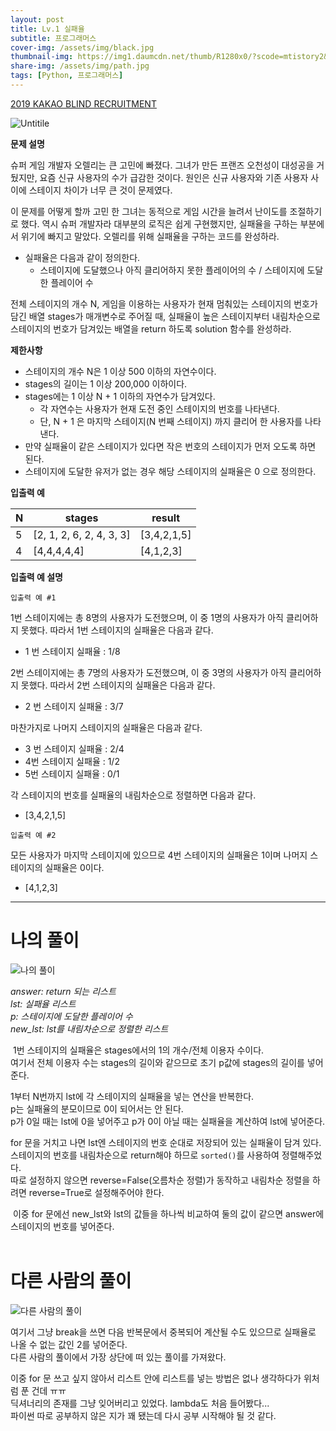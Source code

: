 ```yaml
---
layout: post
title: Lv.1 실패율
subtitle: 프로그래머스
cover-img: /assets/img/black.jpg
thumbnail-img: https://img1.daumcdn.net/thumb/R1280x0/?scode=mtistory2&fname=https%3A%2F%2Fblog.kakaocdn.net%2Fdn%2FZAhE9%2FbtrqujnSTSj%2FkN5zBG4lNebtRD9IJXTBA1%2Fimg.png
share-img: /assets/img/path.jpg
tags: [Python, 프로그래머스]
---
```


[2019 KAKAO BLIND RECRUITMENT](https://school.programmers.co.kr/learn/courses/30/lessons/42889)

![Untitile](https://img1.daumcdn.net/thumb/R1280x0/?scode=mtistory2&fname=https%3A%2F%2Fblog.kakaocdn.net%2Fdn%2FZAhE9%2FbtrqujnSTSj%2FkN5zBG4lNebtRD9IJXTBA1%2Fimg.png)

**문제 설명**  

슈퍼 게임 개발자 오렐리는 큰 고민에 빠졌다. 그녀가 만든 프랜즈 오천성이 대성공을 거뒀지만, 요즘 신규 사용자의 수가 급감한 것이다. 원인은 신규 사용자와 기존 사용자 사이에 스테이지 차이가 너무 큰 것이 문제였다.  

이 문제를 어떻게 할까 고민 한 그녀는 동적으로 게임 시간을 늘려서 난이도를 조절하기로 했다. 역시 슈퍼 개발자라 대부분의 로직은 쉽게 구현했지만, 실패율을 구하는 부분에서 위기에 빠지고 말았다. 오렐리를 위해 실패율을 구하는 코드를 완성하라.

- 실패율은 다음과 같이 정의한다.
    - 스테이지에 도달했으나 아직 클리어하지 못한 플레이어의 수 / 스테이지에 도달한 플레이어 수

전체 스테이지의 개수 N, 게임을 이용하는 사용자가 현재 멈춰있는 스테이지의 번호가 담긴 배열 stages가 매개변수로 주어질 때, 실패율이 높은 스테이지부터 내림차순으로 스테이지의 번호가 담겨있는 배열을 return 하도록 solution 함수를 완성하라.


**제한사항**

- 스테이지의 개수 N은 1 이상 500 이하의 자연수이다.
- stages의 길이는 1 이상 200,000 이하이다.
- stages에는 1 이상 N + 1 이하의 자연수가 담겨있다.
    - 각 자연수는 사용자가 현재 도전 중인 스테이지의 번호를 나타낸다.
    - 단, N + 1 은 마지막 스테이지(N 번째 스테이지) 까지 클리어 한 사용자를 나타낸다.
- 만약 실패율이 같은 스테이지가 있다면 작은 번호의 스테이지가 먼저 오도록 하면 된다.
- 스테이지에 도달한 유저가 없는 경우 해당 스테이지의 실패율은 0 으로 정의한다.
 

**입출력 예**

|N	|stages	                 |result     |
|---|---|---|
|5	|[2, 1, 2, 6, 2, 4, 3, 3]|[3,4,2,1,5]|
|4	|[4,4,4,4,4]             |[4,1,2,3]  |
 

**입출력 예 설명**

 

`입출력 예 #1`


1번 스테이지에는 총 8명의 사용자가 도전했으며, 이 중 1명의 사용자가 아직 클리어하지 못했다. 따라서 1번 스테이지의 실패율은 다음과 같다.

- 1 번 스테이지 실패율 : 1/8

2번 스테이지에는 총 7명의 사용자가 도전했으며, 이 중 3명의 사용자가 아직 클리어하지 못했다. 따라서 2번 스테이지의 실패율은 다음과 같다.

- 2 번 스테이지 실패율 : 3/7

마찬가지로 나머지 스테이지의 실패율은 다음과 같다.

- 3 번 스테이지 실패율 : 2/4
- 4번 스테이지 실패율 : 1/2
- 5번 스테이지 실패율 : 0/1

각 스테이지의 번호를 실패율의 내림차순으로 정렬하면 다음과 같다.

- [3,4,2,1,5]
 

`입출력 예 #2`

 

모든 사용자가 마지막 스테이지에 있으므로 4번 스테이지의 실패율은 1이며 나머지 스테이지의 실패율은 0이다.

- [4,1,2,3]


---

# 나의 풀이

![나의 풀이](https://img1.daumcdn.net/thumb/R1280x0/?scode=mtistory2&fname=https%3A%2F%2Fblog.kakaocdn.net%2Fdn%2FcgEcYs%2FbtrqujOWR7E%2F5hgvnJux8WPQQoBszoGyQk%2Fimg.png)

*answer: return 되는 리스트*<br>
*lst: 실패율 리스트*<br>
*p: 스테이지에 도달한 플레이어 수* <br>
*new_lst: lst를 내림차순으로 정렬한 리스트*<br>

​
1번 스테이지의 실패율은 stages에서의 1의 개수/전체 이용자 수이다.<br>
여기서 전체 이용자 수는 stages의 길이와 같으므로 초기 p값에 stages의 길이를 넣어준다.


1부터 N번까지 lst에 각 스테이지의 실패율을 넣는 연산을 반복한다.<br>
p는 실패율의 분모이므로 0이 되어서는 안 된다.<br>
p가 0일 때는 lst에 0을 넣어주고 p가 0이 아닐 때는 실패율을 계산하여 lst에 넣어준다.


for 문을 거치고 나면 lst엔 스테이지의 번호 순대로 저장되어 있는 실패율이 담겨 있다.<br>
스테이지의 번호를 내림차순으로 return해야 하므로 `sorted()`를 사용하여 정렬해주었다.<br>
따로 설정하지 않으면 reverse=False(오름차순 정렬)가 동작하고 내림차순 정렬을 하려면 reverse=True로 설정해주어야 한다.<br>

​
이중 for 문에선 new_lst와 lst의 값들을 하나씩 비교하여 둘의 값이 같으면 answer에 스테이지의 번호를 넣어준다.<br>
<br>


# 다른 사람의 풀이

![다른 사람의 풀이](https://img1.daumcdn.net/thumb/R1280x0/?scode=mtistory2&fname=https%3A%2F%2Fblog.kakaocdn.net%2Fdn%2FFQOE6%2FbtrqzRcDeKa%2FKQPo2tnG1I6E3w6m2zGopK%2Fimg.png)

여기서 그냥 break을 쓰면 다음 반복문에서 중복되어 계산될 수도 있으므로 실패율로 나올 수 없는 값인 2를 넣어준다.<br>
다른 사람의 풀이에서 가장 상단에 떠 있는 풀이를 가져왔다.<br>


이중 for 문 쓰고 싶지 않아서 리스트 안에 리스트를 넣는 방법은 없나 생각하다가 위처럼 푼 건데 ㅠㅠ<br>
딕셔너리의 존재를 그냥 잊어버리고 있었다. lambda도 처음 들어봤다...<br>
파이썬 따로 공부하지 않은 지가 꽤 됐는데 다시 공부 시작해야 될 것 같다.<br>

<br>